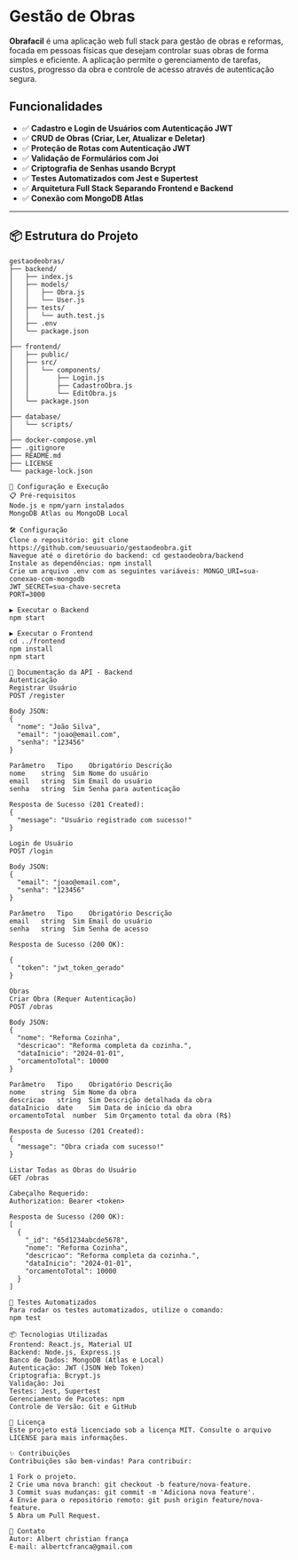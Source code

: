 
# Gestão de Obras

**Obrafacil** é uma aplicação web full stack para gestão de obras e reformas, focada em pessoas físicas que desejam controlar suas obras de forma simples e eficiente. A aplicação permite o gerenciamento de tarefas, custos, progresso da obra e controle de acesso através de autenticação segura.

## Funcionalidades
- ✅ **Cadastro e Login de Usuários com Autenticação JWT**
- ✅ **CRUD de Obras (Criar, Ler, Atualizar e Deletar)**
- ✅ **Proteção de Rotas com Autenticação JWT**
- ✅ **Validação de Formulários com Joi**
- ✅ **Criptografia de Senhas usando Bcrypt**
- ✅ **Testes Automatizados com Jest e Supertest**
- ✅ **Arquitetura Full Stack Separando Frontend e Backend**
- ✅ **Conexão com MongoDB Atlas**

---

## 📦 Estrutura do Projeto

```plaintext
gestaodeobras/
├── backend/
│   ├── index.js
│   ├── models/
│   │   ├── Obra.js
│   │   └── User.js
│   ├── tests/
│   │   └── auth.test.js
│   ├── .env
│   └── package.json
│
├── frontend/
│   ├── public/
│   ├── src/
│   │   └── components/
│   │       ├── Login.js
│   │       ├── CadastroObra.js
│   │       └── EditObra.js
│   └── package.json
│
├── database/
│   └── scripts/
│
├── docker-compose.yml
├── .gitignore
├── README.md
├── LICENSE
└── package-lock.json

📡 Configuração e Execução
📋 Pré-requisitos
Node.js e npm/yarn instalados
MongoDB Atlas ou MongoDB Local

🛠️ Configuração
Clone o repositório: git clone https://github.com/seuusuario/gestaodeobra.git
Navegue até o diretório do backend: cd gestaodeobra/backend
Instale as dependências: npm install
Crie um arquivo .env com as seguintes variáveis: MONGO_URI=sua-conexao-com-mongodb
JWT_SECRET=sua-chave-secreta
PORT=3000

▶️ Executar o Backend
npm start

▶️ Executar o Frontend
cd ../frontend
npm install
npm start

📡 Documentação da API - Backend
Autenticação
Registrar Usuário
POST /register

Body JSON:
{
  "nome": "João Silva",
  "email": "joao@email.com",
  "senha": "123456"
}

Parâmetro	Tipo	Obrigatório	Descrição
nome	string	Sim	Nome do usuário
email	string	Sim	Email do usuário
senha	string	Sim	Senha para autenticação

Resposta de Sucesso (201 Created):
{
  "message": "Usuário registrado com sucesso!"
}

Login de Usuário
POST /login

Body JSON:
{
  "email": "joao@email.com",
  "senha": "123456"
}

Parâmetro	Tipo	Obrigatório	Descrição
email	string	Sim	Email do usuário
senha	string	Sim	Senha de acesso

Resposta de Sucesso (200 OK):

{
  "token": "jwt_token_gerado"
}

Obras
Criar Obra (Requer Autenticação)
POST /obras

Body JSON:
{
  "nome": "Reforma Cozinha",
  "descricao": "Reforma completa da cozinha.",
  "dataInicio": "2024-01-01",
  "orcamentoTotal": 10000
}

Parâmetro	Tipo	Obrigatório	Descrição
nome	string	Sim	Nome da obra
descricao	string	Sim	Descrição detalhada da obra
dataInicio	date	Sim	Data de início da obra
orcamentoTotal	number	Sim	Orçamento total da obra (R$)

Resposta de Sucesso (201 Created):
{
  "message": "Obra criada com sucesso!"
}

Listar Todas as Obras do Usuário
GET /obras

Cabeçalho Requerido:
Authorization: Bearer <token>

Resposta de Sucesso (200 OK):
[
  {
    "_id": "65d1234abcde5678",
    "nome": "Reforma Cozinha",
    "descricao": "Reforma completa da cozinha.",
    "dataInicio": "2024-01-01",
    "orcamentoTotal": 10000
  }
]

🧪 Testes Automatizados
Para rodar os testes automatizados, utilize o comando:
npm test

📦 Tecnologias Utilizadas
Frontend: React.js, Material UI
Backend: Node.js, Express.js
Banco de Dados: MongoDB (Atlas e Local)
Autenticação: JWT (JSON Web Token)
Criptografia: Bcrypt.js
Validação: Joi
Testes: Jest, Supertest
Gerenciamento de Pacotes: npm
Controle de Versão: Git e GitHub

📜 Licença
Este projeto está licenciado sob a licença MIT. Consulte o arquivo LICENSE para mais informações.

✨ Contribuições
Contribuições são bem-vindas! Para contribuir:

1 Fork o projeto.
2 Crie uma nova branch: git checkout -b feature/nova-feature.
3 Commit suas mudanças: git commit -m 'Adiciona nova feature'.
4 Envie para o repositório remoto: git push origin feature/nova-feature.
5 Abra um Pull Request.

📧 Contato
Autor: Albert christian frança
E-mail: albertcfranca@gmail.com
